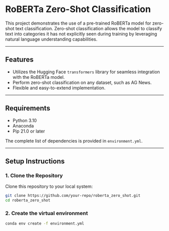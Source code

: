 # RoBERTa Zero-Shot Classification

This project demonstrates the use of a pre-trained RoBERTa model for zero-shot text classification. Zero-shot classification allows the model to classify text into categories it has not explicitly seen during training by leveraging natural language understanding capabilities.

---

## Features
- Utilizes the Hugging Face `transformers` library for seamless integration with the RoBERTa model.
- Perform zero-shot classification on any dataset, such as AG News.
- Flexible and easy-to-extend implementation.

---

## Requirements
- Python 3.10
- Anaconda
- Pip 21.0 or later

The complete list of dependencies is provided in `environment.yml`.

---

## Setup Instructions

### 1. Clone the Repository
Clone this repository to your local system:

```bash
git clone https://github.com/your-repo/roberta_zero_shot.git
cd roberta_zero_shot
```
### 2. Create the virtual environment
```bash
conda env create -f environment.yml
```
